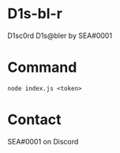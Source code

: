 # D1s-bl-r
D1sc0rd D1s@bler by SEA#0001


# Command
 ```node index.js <token>```

# Contact
 SEA#0001 on Discord
